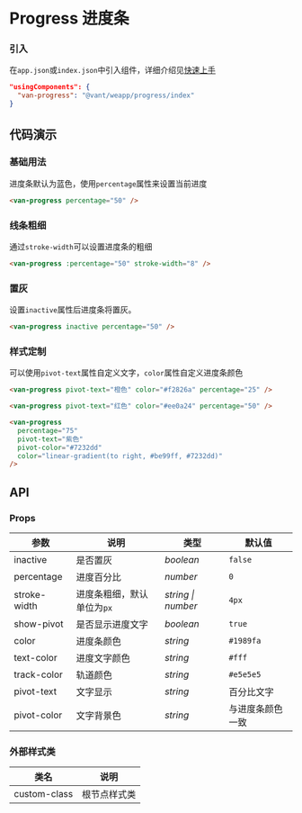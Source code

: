 # Progress 进度条

### 引入

在`app.json`或`index.json`中引入组件，详细介绍见[快速上手](#/quickstart#yin-ru-zu-jian)

```json
"usingComponents": {
  "van-progress": "@vant/weapp/progress/index"
}
```

## 代码演示

### 基础用法

进度条默认为蓝色，使用`percentage`属性来设置当前进度

```html
<van-progress percentage="50" />
```

### 线条粗细

通过`stroke-width`可以设置进度条的粗细

```html
<van-progress :percentage="50" stroke-width="8" />
```

### 置灰

设置`inactive`属性后进度条将置灰。

```html
<van-progress inactive percentage="50" />
```

### 样式定制

可以使用`pivot-text`属性自定义文字，`color`属性自定义进度条颜色

```html
<van-progress pivot-text="橙色" color="#f2826a" percentage="25" />

<van-progress pivot-text="红色" color="#ee0a24" percentage="50" />

<van-progress
  percentage="75"
  pivot-text="紫色"
  pivot-color="#7232dd"
  color="linear-gradient(to right, #be99ff, #7232dd)"
/>
```

## API

### Props

| 参数 | 说明 | 类型 | 默认值 |
| --- | --- | --- | --- |
| inactive | 是否置灰 | _boolean_ | `false` |
| percentage | 进度百分比 | _number_ | `0` |
| stroke-width | 进度条粗细，默认单位为`px` | _string \| number_ | `4px` |
| show-pivot | 是否显示进度文字 | _boolean_ | `true` |
| color | 进度条颜色 | _string_ | `#1989fa` |
| text-color | 进度文字颜色 | _string_ | `#fff` |
| track-color | 轨道颜色 | _string_ | `#e5e5e5` |
| pivot-text | 文字显示 | _string_ | 百分比文字 |
| pivot-color | 文字背景色 | _string_ | 与进度条颜色一致 |

### 外部样式类

| 类名         | 说明         |
| ------------ | ------------ |
| custom-class | 根节点样式类 |
